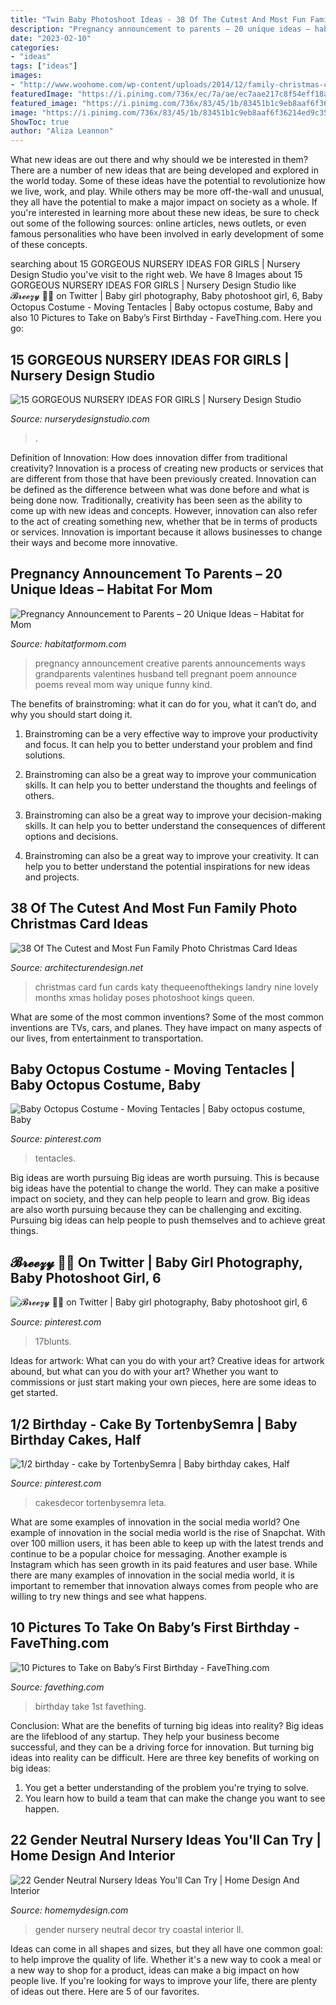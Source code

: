 ```yaml
---
title: "Twin Baby Photoshoot Ideas - 38 Of The Cutest And Most Fun Family Photo Christmas Card Ideas"
description: "Pregnancy announcement to parents – 20 unique ideas – habitat for mom"
date: "2023-02-10"
categories:
- "ideas"
tags: ["ideas"]
images:
- "http://www.woohome.com/wp-content/uploads/2014/12/family-christmas-card-ideas-34.jpg"
featuredImage: "https://i.pinimg.com/736x/ec/7a/ae/ec7aae217c8f54eff18a68e5fa6a097d.jpg"
featured_image: "https://i.pinimg.com/736x/83/45/1b/83451b1c9eb8aaf6f36214ed9c354752.jpg"
image: "https://i.pinimg.com/736x/83/45/1b/83451b1c9eb8aaf6f36214ed9c354752.jpg"
ShowToc: true
author: "Aliza Leannon"
---
```



What new ideas are out there and why should we be interested in them?
There are a number of new ideas that are being developed and explored in the world today. Some of these ideas have the potential to revolutionize how we live, work, and play. While others may be more off-the-wall and unusual, they all have the potential to make a major impact on society as a whole. If you're interested in learning more about these new ideas, be sure to check out some of the following sources: online articles, news outlets, or even famous personalities who have been involved in early development of some of these concepts.

	

		
searching about 15 GORGEOUS NURSERY IDEAS FOR GIRLS | Nursery Design Studio you've visit to the right web. We have 8 Images about 15 GORGEOUS NURSERY IDEAS FOR GIRLS | Nursery Design Studio like 𝓑𝓻𝓮𝓮𝔃𝔂 🏳️‍🌈 on Twitter | Baby girl photography, Baby photoshoot girl, 6, Baby Octopus Costume - Moving Tentacles | Baby octopus costume, Baby and also 10 Pictures to Take on Baby’s First Birthday - FaveThing.com. Here you go:
		
    
## 15 GORGEOUS NURSERY IDEAS FOR GIRLS | Nursery Design Studio

<img loading=lazy src="https://www.nurserydesignstudio.com/wp-content/uploads/2020/11/NURSERY-IDEAS-FOR-GIRLS-8.png" onerror="this.onerror=null;this.src='https://tse1.mm.bing.net/th?id=OIP.buX6Gl8B8f7MrQV3elLwSgHaLH&amp;pid=15.1';" alt="15 GORGEOUS NURSERY IDEAS FOR GIRLS | Nursery Design Studio">

_Source: nurserydesignstudio.com_

>. 

	

Definition of Innovation: How does innovation differ from traditional creativity?
Innovation is a process of creating new products or services that are different from those that have been previously created. Innovation can be defined as the difference between what was done before and what is being done now. Traditionally, creativity has been seen as the ability to come up with new ideas and concepts. However, innovation can also refer to the act of creating something new, whether that be in terms of products or services. Innovation is important because it allows businesses to change their ways and become more innovative.

    
## Pregnancy Announcement To Parents – 20 Unique Ideas – Habitat For Mom

<img loading=lazy src="https://habitatformom.com/wp-content/uploads/2020/04/15-pregnancy-announcement-ideas-parents-grandparents-4-min.jpg" onerror="this.onerror=null;this.src='https://tse2.mm.bing.net/th?id=OIP.1q88TM2XdC1Z8Jkje9OjsAAAAA&amp;pid=15.1';" alt="Pregnancy Announcement to Parents – 20 Unique Ideas – Habitat for Mom">

_Source: habitatformom.com_

>pregnancy announcement creative parents announcements ways grandparents valentines husband tell pregnant poem announce poems reveal mom way unique funny kind. 

	

The benefits of brainstroming: what it can do for you, what it can’t do, and why you should start doing it.
1. Brainstroming can be a very effective way to improve your productivity and focus. It can help you to better understand your problem and find solutions.
2. Brainstroming can also be a great way to improve your communication skills. It can help you to better understand the thoughts and feelings of others.

3. Brainstroming can also be a great way to improve your decision-making skills. It can help you to better understand the consequences of different options and decisions.

4. Brainstroming can also be a great way to improve your creativity. It can help you to better understand the potential inspirations for new ideas and projects.

    
## 38 Of The Cutest And Most Fun Family Photo Christmas Card Ideas

<img loading=lazy src="http://www.woohome.com/wp-content/uploads/2014/12/family-christmas-card-ideas-34.jpg" onerror="this.onerror=null;this.src='https://tse4.mm.bing.net/th?id=OIP.-xqVDXphzHr1UOdchOjrdQHaKX&amp;pid=15.1';" alt="38 Of The Cutest and Most Fun Family Photo Christmas Card Ideas">

_Source: architecturendesign.net_

>christmas card fun cards katy thequeenofthekings landry nine lovely months xmas holiday poses photoshoot kings queen. 

	

What are some of the most common inventions?
Some of the most common inventions are TVs, cars, and planes. They have impact on many aspects of our lives, from entertainment to transportation.

    
## Baby Octopus Costume - Moving Tentacles | Baby Octopus Costume, Baby

<img loading=lazy src="https://i.pinimg.com/736x/ea/85/ac/ea85ac8fc1591419343125b7ee5b2d36.jpg" onerror="this.onerror=null;this.src='https://tse1.mm.bing.net/th?id=OIP.MmGa89ZOHDPdnIaUVfbj5AAAAA&amp;pid=15.1';" alt="Baby Octopus Costume - Moving Tentacles | Baby octopus costume, Baby">

_Source: pinterest.com_

>tentacles. 

	

Big ideas are worth pursuing
Big ideas are worth pursuing. This is because big ideas have the potential to change the world. They can make a positive impact on society, and they can help people to learn and grow. Big ideas are also worth pursuing because they can be challenging and exciting. Pursuing big ideas can help people to push themselves and to achieve great things.

    
## 𝓑𝓻𝓮𝓮𝔃𝔂 🏳️‍🌈 On Twitter | Baby Girl Photography, Baby Photoshoot Girl, 6

<img loading=lazy src="https://i.pinimg.com/736x/83/45/1b/83451b1c9eb8aaf6f36214ed9c354752.jpg" onerror="this.onerror=null;this.src='https://tse1.mm.bing.net/th?id=OIP.z4VjoN8vLiC-MdK1Lo__rQHaK_&amp;pid=15.1';" alt="𝓑𝓻𝓮𝓮𝔃𝔂 🏳️‍🌈 on Twitter | Baby girl photography, Baby photoshoot girl, 6">

_Source: pinterest.com_

>17blunts. 

	

Ideas for artwork: What can you do with your art?
Creative ideas for artwork abound, but what can you do with your art? Whether you want to commissions or just start making your own pieces, here are some ideas to get started.

    
## 1/2 Birthday - Cake By TortenbySemra | Baby Birthday Cakes, Half

<img loading=lazy src="https://i.pinimg.com/736x/ec/7a/ae/ec7aae217c8f54eff18a68e5fa6a097d.jpg" onerror="this.onerror=null;this.src='https://tse1.mm.bing.net/th?id=OIP.VSW3snTkJczzk3FQo68qmgHaJ4&amp;pid=15.1';" alt="1/2 birthday - cake by TortenbySemra | Baby birthday cakes, Half">

_Source: pinterest.com_

>cakesdecor tortenbysemra leta. 

	

What are some examples of innovation in the social media world?
One example of innovation in the social media world is the rise of Snapchat. With over 100 million users, it has been able to keep up with the latest trends and continue to be a popular choice for messaging. Another example is Instagram which has seen growth in its paid features and user base. While there are many examples of innovation in the social media world, it is important to remember that innovation always comes from people who are willing to try new things and see what happens.

    
## 10 Pictures To Take On Baby’s First Birthday - FaveThing.com

<img loading=lazy src="https://www.favething.com/uploads/images/main-fave-images/10_pictures_to_take_on_baby_s_first_birthday-2.jpg" onerror="this.onerror=null;this.src='https://tse1.mm.bing.net/th?id=OIP.rmIb57mqCoQDzlwpd3Q-zwHaKX&amp;pid=15.1';" alt="10 Pictures to Take on Baby’s First Birthday - FaveThing.com">

_Source: favething.com_

>birthday take 1st favething. 

	

Conclusion: What are the benefits of turning big ideas into reality?
Big ideas are the lifeblood of any startup. They help your business become successful, and they can be a driving force for innovation. But turning big ideas into reality can be difficult. Here are three key benefits of working on big ideas:
1. You get a better understanding of the problem you're trying to solve.
2. You learn how to build a team that can make the change you want to see happen.

    
## 22 Gender Neutral Nursery Ideas You&#039;ll Can Try | Home Design And Interior

<img loading=lazy src="http://homemydesign.com/wp-content/uploads/2017/09/calm-and-coastal-gender-neutral-nursery.jpg" onerror="this.onerror=null;this.src='https://tse4.mm.bing.net/th?id=OIP.U1OGxwYsiUYph4HJf0cnrwHaLI&amp;pid=15.1';" alt="22 Gender Neutral Nursery Ideas You&#039;ll Can Try | Home Design And Interior">

_Source: homemydesign.com_

>gender nursery neutral decor try coastal interior ll. 

	

Ideas can come in all shapes and sizes, but they all have one common goal: to help improve the quality of life. Whether it's a new way to cook a meal or a new way to shop for a product, ideas can make a big impact on how people live. If you're looking for ways to improve your life, there are plenty of ideas out there. Here are 5 of our favorites.

